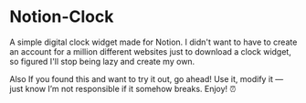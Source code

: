 # Notion-Clock
A simple digital clock widget made for Notion. 
I didn't want to have to create an account for a million different websites just to download a clock widget, so figured I'll stop being lazy and create my own. 

Also If you found this and want to try it out, go ahead! 
Use it, modify it — just know I’m not responsible if it somehow breaks. 
Enjoy! ⏰
